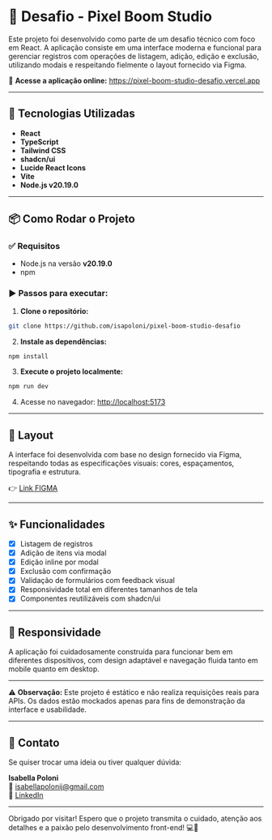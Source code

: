 
# 🎨 Desafio - Pixel Boom Studio

Este projeto foi desenvolvido como parte de um desafio técnico com foco em React. A aplicação consiste em uma interface moderna e funcional para gerenciar registros com operações de listagem, adição, edição e exclusão, utilizando modais e respeitando fielmente o layout fornecido via Figma.

🔗 **Acesse a aplicação online:** https://pixel-boom-studio-desafio.vercel.app

---

## 🚀 Tecnologias Utilizadas

- **React**
- **TypeScript**   
- **Tailwind CSS**  
- **shadcn/ui**
- **Lucide React Icons**   
- **Vite**
- **Node.js v20.19.0**

---

## 📦 Como Rodar o Projeto

### ✅ Requisitos

- Node.js na versão **v20.19.0**
- npm

### ▶️ Passos para executar:

1. **Clone o repositório:**

```bash
git clone https://github.com/isapoloni/pixel-boom-studio-desafio
```

2. **Instale as dependências:**

```bash
npm install
```

3. **Execute o projeto localmente:**

```bash
npm run dev
```

4. Acesse no navegador: [http://localhost:5173](http://localhost:5173)

---

## 🧩 Layout

A interface foi desenvolvida com base no design fornecido via Figma, respeitando todas as especificações visuais: cores, espaçamentos, tipografia e estrutura.

👉 [Link FIGMA](https://www.figma.com/proto/8PTg7i6HvETZ4HCqM24apl/Teste-Frontend-Developer--Copy-?t=esIvX6BcwPQ7ORrv-1)

---

## ✨ Funcionalidades

- [x] Listagem de registros  
- [x] Adição de itens via modal  
- [x] Edição inline por modal  
- [x] Exclusão com confirmação  
- [x] Validação de formulários com feedback visual  
- [x] Responsividade total em diferentes tamanhos de tela  
- [x] Componentes reutilizáveis com shadcn/ui  

---

## 📱 Responsividade

A aplicação foi cuidadosamente construída para funcionar bem em diferentes dispositivos, com design adaptável e navegação fluida tanto em mobile quanto em desktop.

---

⚠️ **Observação:** Este projeto é estático e não realiza requisições reais para APIs. Os dados estão mockados apenas para fins de demonstração da interface e usabilidade.

---

## 🧠 Contato

Se quiser trocar uma ideia ou tiver qualquer dúvida:

**Isabella Poloni**  
📧 isabellapolonij@gmail.com  
💼 [LinkedIn](https://www.linkedin.com/in/isabella-poloni/)

---

Obrigado por visitar! Espero que o projeto transmita o cuidado, atenção aos detalhes e a paixão pelo desenvolvimento front-end! 💻🎨

